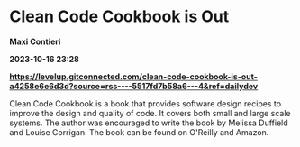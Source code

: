 # Clean Code Cookbook is Out
**Maxi Contieri**

**2023-10-16 23:28**

**https://levelup.gitconnected.com/clean-code-cookbook-is-out-a4258e6e6d3d?source=rss----5517fd7b58a6---4&ref=dailydev**

Clean Code Cookbook is a book that provides software design recipes to improve the design and quality of code. It covers both small and large scale systems. The author was encouraged to write the book by Melissa Duffield and Louise Corrigan. The book can be found on O'Reilly and Amazon.